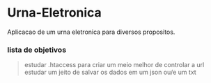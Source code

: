 # Urna-Eletronica
Aplicacao de um urna eletronica para diversos propositos.

### lista de objetivos
>estudar .htaccess para criar um meio melhor de controlar a url
>estudar um jeito de salvar os dados em um json ou/e um txt